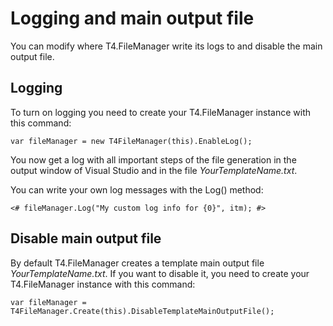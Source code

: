 # Logging and main output file

You can modify where T4.FileManager write its logs to and disable the main output file.



## Logging

To turn on logging you need to create your T4.FileManager instance with this command:



`var fileManager = new T4FileManager(this).EnableLog();`



You now get a log with all important steps of the file generation in the output window of Visual Studio and in the file *YourTemplateName.txt*.



You can write your own log messages with the Log() method:

`<# fileManager.Log("My custom log info for {0}", itm); #>`





## Disable main output file

By default T4.FileManager creates a template main output file *YourTemplateName.txt*. If you want to disable it, you need to create your T4.FileManager instance with this command:



`var fileManager = T4FileManager.Create(this).DisableTemplateMainOutputFile();`

 

